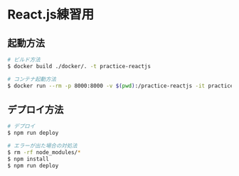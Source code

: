 # React.js練習用

## 起動方法

```bash
# ビルド方法
$ docker build ./docker/. -t practice-reactjs

# コンテナ起動方法
$ docker run --rm -p 8000:8000 -v $(pwd):/practice-reactjs -it practice-reactjs /bin/ash
```

## デプロイ方法

```bash
# デプロイ
$ npm run deploy

# エラーが出た場合の対処法
$ rm -rf node_modules/*
$ npm install
$ npm run deploy
```
